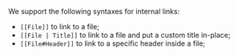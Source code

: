 We support the following syntaxes for internal links:

- `[[File]]` to link to a file;
- `[[File | Title]]` to link to a file and put a custom title in-place;
- `[[File#Header]]` to link to a specific header inside a file;